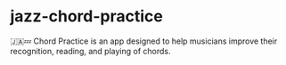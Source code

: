 # jazz-chord-practice
🇯​🇦​💤 Chord Practice is an app designed to help musicians improve their recognition, reading, and playing of chords.
